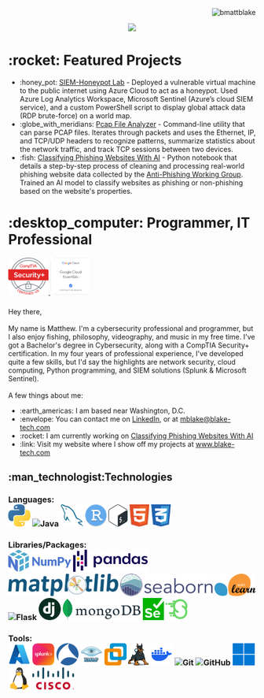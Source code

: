 <img align="right" src="https://visitor-badge.laobi.icu/badge?page_id=bmattblake.bmattblake" alt="bmattblake">    
<br>
<p align="center">
  <!-- https://git.io/typing-svg -->
  <a href="https://www.blake-tech.com">
    <img src="https://readme-typing-svg.demolab.com?font=Fira+Code&weight=500&size=28&duration=4000&pause=1000&center=true&vCenter=true&width=435&lines=Hi!+%F0%9F%91%8B+I'm+Matthew;Nice+to+meet+you!!"> <br>
  </a>
  <h1> :rocket: Featured Projects </h1>
  <p>
  <ul>
    <li> 
      :honey_pot: <a href="https://github.com/bmattblake/SIEM-Honeypot-Lab">SIEM-Honeypot Lab</a> - Deployed a vulnerable virtual machine to the public internet using Azure Cloud to act as a honeypot. Used Azure Log Analytics Workspace, Microsoft Sentinel (Azure’s cloud SIEM service), and a custom PowerShell script to display global attack data (RDP brute-force) on a world map.
    </li>
    <li> 
      :globe_with_meridians: <a href="https://github.com/bmattblake/IQ-PCAP-Analyzer">Pcap File Analyzer</a> - Command-line utility that can parse PCAP files. Iterates through packets and uses the Ethernet, IP, and TCP/UDP headers to recognize patterns, summarize statistics about the network traffic, and track TCP sessions between two devices.
    </li>
    <li>
      :fish: <a href="https://github.com/bmattblake/Classifying-Phishing-Websites-With-AI/tree/main">Classifying Phishing Websites With AI</a> - Python notebook that details a step-by-step process of cleaning and processing real-world phishing website data collected by the <a href="https://apwg.org/trendsreports/">Anti-Phishing Working Group</a>. Trained an AI model to classify websites as phishing or non-phishing based on the website's properties.
    </li>
  </ul>
  </p>
   <h1>	:desktop_computer: Programmer, IT Professional</h1>
  <h5>
  <a href="https://www.certmetrics.com/comptia/public/verification.aspx?code=5KBQCGXVNV0PVSWJ">
    <img title="CompTIA Security+" height="75" src="images/secplus.png">
  </a>
  <a href="https://www.cloudskillsboost.google/public_profiles/90e22f31-1c63-453f-ab95-7e33d6e0bd1a/badges/1611953">
    <img title="Google Cloud Essentials Badge" height="75" src="images/gcp_essentials.png">
  </a>
  </h5>
<p>
  Hey there, 
  <br>
  <br>
  My name is Matthew. I'm a cybersecurity professional and programmer, but I also enjoy fishing, philosophy, videography, and music in my free time. I've got a Bachelor's degree in Cybersecurity, along with a CompTIA Security+ certification. In my four years of professional experience, I've developed quite a few skills, but I'd say the highlights are network security, cloud computing, Python programming, and SIEM solutions (Splunk & Microsoft Sentinel). 
  <br>
  <br>
  A few things about me:
  <ul>
    <li> :earth_americas: I am based near Washington, D.C.</li>
    <li> :envelope: You can contact me on <a href="https://www.linkedin.com/in/matthew-at-psu/"> LinkedIn</a>, or at <a href="mailto:mblake@blake-tech.com"> mblake@blake-tech.com</a></li>
    <li> :rocket: I am currently working on <a href="https://github.com/bmattblake/Classifying-Phishing-Websites-With-AI">Classifying Phishing Websites With AI</a></li>
    <li> :link: Visit my website where I show off my projects at <a href="https://www.blake-tech.com">www.blake-tech.com</a></li>
  </ul>
</p>
<h2> :man_technologist:Technologies</h2>
<h3>
  Languages: <br>
  <img title="Python" height="45" src="images/python.png">
  <img title="Java" height="45" src="images/java-original.svg">
  <img title="MySQL" height="45" src="images/mysql.png">
  <img title="R" height="45" src="images/rstudio.png">
  <img title="Bash" height="45" src="images/bash.png">
  <img title="HTML5" height="45" src="images/html5.png">
  <img title="CSS" height="45" src="images/css.png">
</h3>
<be>

<h3>
  Libraries/Packages: <br>
  <img title="NumPy" height="45" src="images/numpy.png">
  <img title="Pandas" height="45" src="images/pandas.png">
  <img title="Matplotlib" height="45" src="images/matplotlib.png">
  <img title="Seaborn" height="45" src="images/seaborn.png">
  <img title="Scikit Learn" height="45" src="images/Scikit_learn.png">
  <img title="Flask" height="45" src="images/flask.png">
  <img title="Django" height="45" src="images/django.png">
  <img title="MonngoDB" height="45" src="images/mongodb.png">
  <img title="Selenium" height="45" src="images/selenium.png">
  <img title="Scapy" height="45" src="images/scapy.png">
</h3>
<h3>
  Tools: <br>
  <img title="Azure" height="45" src="images/azure.png">
  <img title="Splunk" height="45" src="images/splunk.png">
  <img title="Wireshark" height="45" src="images/wireshark.png">
  <img title="Nmap" height="45" src="images/nmap.png">
  <img title="VMware" height="45" src="images/vmware.png">
  <img title="Autopsy" height="45" src="images/autopsy.png">
  <img title="Docker" height="45" src="images/docker.png">
  <img title="Git" height="45" src="images/git-original.svg">
  <img title="GitHub" height="45" src="images/github.svg">
  <img title="Windows" height="45" src="images/windows.png">
  <img title="Linux" height="45" src="images/linux.png">
  <img title="Cisco" height="45" src="images/cisco.png">
</h3>
